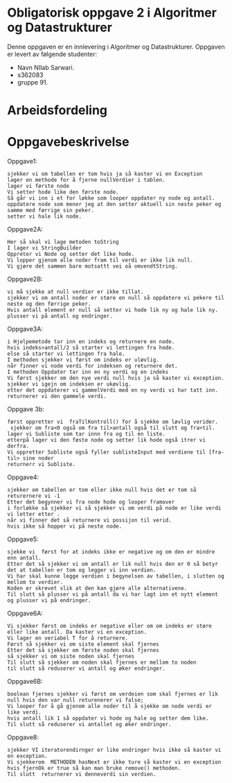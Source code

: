 # Obligatorisk oppgave 2 i Algoritmer og Datastrukturer

Denne oppgaven er en innlevering i Algoritmer og Datastrukturer. 
Oppgaven er levert av følgende studenter:
* Navn NIlab Sarwari.
* s362083
* gruppe 91.

# Arbeidsfordeling


# Oppgavebeskrivelse

Oppgave1:

    sjekker vi om tabellen er tom hvis ja så kaster vi en Exception
    lager en methode for å fjerne nullVerdier i tablen.
    lager vi første node
    Vi setter hode like den første node.
    Så går vi inn i et for løkke som looper oppdater ny node og antall.
    oppdatere node som mener jeg at den setter aktuell sin neste peker og samme med førrige sin peker.
    setter vi hale lik node.

Oppgave2A:

    Her så skal vi lage metoden toString
    I lager vi StringBuilder
    Oppreter vi Node og setter det like hode.
    Vi lopper gjenom alle noder fram til verdi er ikke lik null.
    Vi gjøre det sammen bare motsattt vei oå omvendtString.

Oppgave2B:

    vi må sjekke at null verdier er ikke tillat.
    sjekker vi om antall noder er støre en null så oppdatere vi pekere til neste og den førrige peker.
    Hvis antall element er null så setter vi hode lik ny og hale lik ny.
    plusser vi på antall og endringer.
Oppgave3A:

    i Hjelpemetode tar inn en indeks og returnere en node.
    hvis indeks>antall/2 så starter vi lettingen fra hode.
    else så starter vi lettingen fra hale.
    I methoden sjekker vi først om indeks er uløvlig.
    når finner vi node verdi for indeksen og returnere det.
    I methoden Oppdater tar inn en ny verdi og en indeks
    Vi først sjekker om den nye verdi null hvis ja så kaster vi exception.
    sjekker vi igejn om indeksen er ukøvlig.
    etter det oppdaterer vi gammelVerdi med en ny verdi vi har tatt inn.
    returnerer vi den gammele verdi.

Oppgave 3b:

    først oppretter vi  fraTilKontroll() for å sjekke om løvlig verider.
     sjekker om fra<0 også om fra til>antall også til slutt og fra>til.
    lager vi Subliste som tar innn fra og til en liste.
    etterpå lager vi den føste node og setter lik hode også itrer vi derfra.
    Vi oppretter Subliste også fyller sublisteInput med verdiene til [fra-til> sine noder
    returnerr vi Subliste.

Oppgave4:

    sjekker om tabellen er tom eller ikke null hvis det er tom så returernere vi -1
    Etter det begynner vi fra node hode og looper framover
    i forløkke så sjekker vi så sjekker vi om verdi på node er like verdi vi letter etter .  
    når vi finner det så returnere vi possijon til verid.
    hvis ikke så hopper vi på neste node.

Oppgave5:

    sjekke vi  først for at indeks ikke er negative og om den er mindre enn antall.
    Etter det så sjekker vi om antall er lik null hvis den er 0 så betyr det at tabellen er tom og legger vi inn verdien.
    Vi har skal kunne legge verdien i begynelsen av tabellen, i slutten og mellom to verdier.
    Koden er skrevet slik at den kan gjøre alle alternativene.
    Til slutt så plusser vi på antall da vi har lagt inn et nytt element og plusser vi på endringer.

Oppgave6A:

    Vi sjekker først om indeks er negative eller om om indeks er støre eller like antall. Da kaster vi en exception.
    Vi lager en veriabel T for å returnere.
    Først så sjekker vi om siste element skal fjernes
    Etter det så sjekker om første noden skal fjernes
    så sjekker vi om siste noden skal fjernes
    Til slutt så sjekker om noden skal fjernes er mellom to noden
    til slutt så reduserer vi antall og øker endringer.

Oppgave6B:

    boolean fjernes sjekker vi først om verdeien som skal fjernes er lik null hvis den var null returenerer vi false;
    Vi looper for å gå gjenom alle noder til å sjekke om node verdi er like verdi.
    hvis antall lik 1 så oppdater vi hode og hale og setter dem like.
    Til slutt så reduserer vi antallet og øker endringer.

Oppgave8:

    sjekker VI iteratorendirnger er like endringer hvis ikke så kaster vi en exception.
    Vi sjekkerom  METHODEN hasNext er ikke ture så kaster vi en exception
    hvis fjernOk er true så kan man bruke remove() methoden.
    Til slutt  returnerer vi denneverdi sin verdien.



